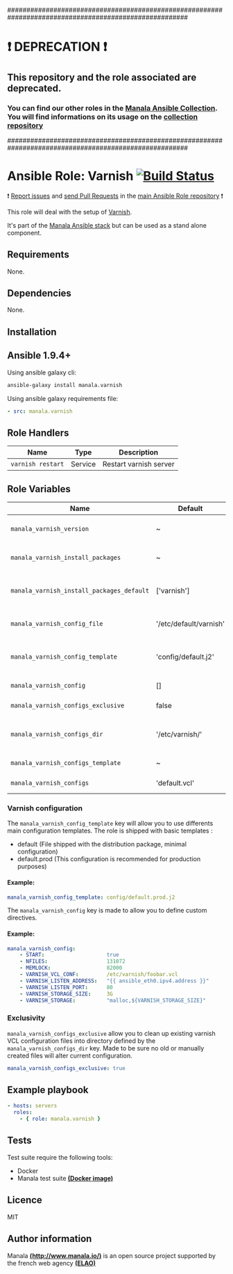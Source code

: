 #######################################################################################################

# :exclamation: DEPRECATION :exclamation:

## This repository and the role associated are deprecated.

### You can find our other roles in the [Manala Ansible Collection](https://galaxy.ansible.com/manala/roles). You will find informations on its usage on the [collection repository](https://github.com/manala/ansible-roles)

#######################################################################################################

# Ansible Role: Varnish [![Build Status](https://travis-ci.org/manala/ansible-role-varnish.svg?branch=master)](https://travis-ci.org/manala/ansible-role-varnish)

:exclamation: [Report issues](https://github.com/manala/ansible-roles/issues) and [send Pull Requests](https://github.com/manala/ansible-roles/pulls) in the [main Ansible Role repository](https://github.com/manala/ansible-roles) :exclamation:

This role will deal with the setup of [Varnish](https://varnish-cache.org/).

It's part of the [Manala Ansible stack](http://www.manala.io) but can be used as a stand alone component.

## Requirements

None.

## Dependencies

None.

## Installation

Ansible 1.9.4+
--------------

Using ansible galaxy cli:

```bash
ansible-galaxy install manala.varnish
```

Using ansible galaxy requirements file:

```yaml
- src: manala.varnish
```

Role Handlers
-------------

| Name              | Type    | Description            |
| ----------------- | ------- | ---------------------- |
| `varnish restart` | Service | Restart varnish server |

Role Variables
--------------

| Name                                      | Default                | Type    | Description                                  |
| ----------------------------------------- | ---------------------- | ------- | -------------------------------------------- |
| `manala_varnish_version`                  | ~                      | String  | Version (autodetect if null)                 |
| `manala_varnish_install_packages`         | ~                      | String  | Dependency packages to install               |
| `manala_varnish_install_packages_default` | ['varnish']            | String  | Default dependency packages to install       |
| `manala_varnish_config_file`              | '/etc/default/varnish' | String  | Main configuration file path                 |
| `manala_varnish_config_template`          | 'config/default.j2'    | String  | The default template (based on package file) |
| `manala_varnish_config`                   | []                     | Array   | Configuration directives                     |
| `manala_varnish_configs_exclusive`        | false                  | Boolean | Exclusion of existings files                 |
| `manala_varnish_configs_dir`              | '/etc/varnish/'        | String  | Path to the main configuration directory     |
| `manala_varnish_configs_template`         | ~                      | String  | Main config template                         |
| `manala_varnish_configs`                  | 'default.vcl'          | Array   | List of VCL files                            |

### Varnish configuration

The `manala_varnish_config_template` key will allow you to use differents main configuration templates. The role is shipped with basic templates :

- default (File shipped with the distribution package, minimal configuration)
- default.prod (This configuration is recommended for production purposes)

#### Example:
```yaml
manala_varnish_config_template: config/default.prod.j2
```

The `manala_varnish_config` key is made to allow you to define custom directives.

#### Example:

```yaml
manala_varnish_config:
    - START:                    true
    - NFILES:                   131072
    - MEMLOCK:                  82000
    - VARNISH_VCL_CONF:         /etc/varnish/foobar.vcl
    - VARNISH_LISTEN_ADDRESS:   "{{ ansible_eth0.ipv4.address }}"
    - VARNISH_LISTEN_PORT:      80
    - VARNISH_STORAGE_SIZE:     3G
    - VARNISH_STORAGE:          "malloc,${VARNISH_STORAGE_SIZE}"
```

### Exclusivity

`manala_varnish_configs_exclusive` allow you to clean up existing varnish VCL configuration files into directory defined by the `manala_varnish_configs_dir` key. Made to be sure no old or manually created files will alter current configuration.

```yaml
manala_varnish_configs_exclusive: true
```

Example playbook
----------------

```yaml
- hosts: servers
  roles:
    - { role: manala.varnish }
```

Tests
-----

Test suite require the following tools:

- Docker
- Manala test suite [**(Docker image)**](https://github.com/manala/docker-image-ansible-debian)

Licence
-------
MIT

Author information
------------------

Manala [**(http://www.manala.io/)**](http://www.manala.io) is an open source project supported by the french web agency [**(ELAO)**](http://www.elao.com)
